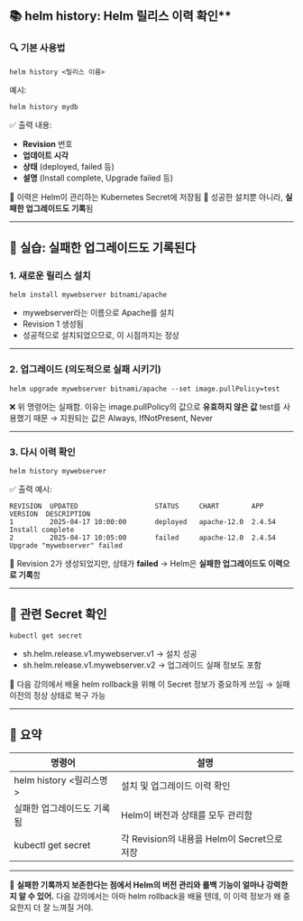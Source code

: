 
## **📚** helm history: Helm 릴리스 이력 확인**

### **🔍 기본 사용법**

```
helm history <릴리스 이름>
```

예시:

```
helm history mydb
```

✅ 출력 내용:
- **Revision** 번호
- **업데이트 시각**
- **상태** (deployed, failed 등)
- **설명** (Install complete, Upgrade failed 등)

📌 이력은 Helm이 관리하는 Kubernetes Secret에 저장됨
📌 성공한 설치뿐 아니라, **실패한 업그레이드도 기록**됨

---

## **🧪 실습: 실패한 업그레이드도 기록된다**

### **1. 새로운 릴리스 설치**

```
helm install mywebserver bitnami/apache
```

- mywebserver라는 이름으로 Apache를 설치
- Revision 1 생성됨
- 성공적으로 설치되었으므로, 이 시점까지는 정상

---

### **2. 업그레이드 (의도적으로 실패 시키기)**

```
helm upgrade mywebserver bitnami/apache --set image.pullPolicy=test
```

❌ 위 명령어는 실패함. 이유는 image.pullPolicy의 값으로 **유효하지 않은 값** test를 사용했기 때문
→ 지원되는 값은 Always, IfNotPresent, Never

---

### **3. 다시 이력 확인**

```
helm history mywebserver
```

✅ 출력 예시:

```
REVISION  UPDATED                   STATUS     CHART        APP VERSION  DESCRIPTION
1         2025-04-17 10:00:00       deployed   apache-12.0  2.4.54       Install complete
2         2025-04-17 10:05:00       failed     apache-12.0  2.4.54       Upgrade "mywebserver" failed
```

🔎 Revision 2가 생성되었지만, 상태가 **failed**
→ Helm은 **실패한 업그레이드도 이력으로 기록**함

---

## **🔐 관련 Secret 확인**

```
kubectl get secret
```

- sh.helm.release.v1.mywebserver.v1 → 설치 성공
- sh.helm.release.v1.mywebserver.v2 → 업그레이드 실패 정보도 포함

📌 다음 강의에서 배울 helm rollback을 위해 이 Secret 정보가 중요하게 쓰임
→ 실패 이전의 정상 상태로 복구 가능

---

## **🧠 요약**

|**명령어**|**설명**|
|---|---|
|helm history <릴리스명>|설치 및 업그레이드 이력 확인|
|실패한 업그레이드도 기록됨|Helm이 버전과 상태를 모두 관리함|
|kubectl get secret|각 Revision의 내용을 Helm이 Secret으로 저장|

---

💬 **실패한 기록까지 보존한다는 점에서 Helm의 버전 관리와 롤백 기능이 얼마나 강력한지 알 수 있어.**
다음 강의에서는 아마 helm rollback을 배울 텐데, 이 이력 정보가 왜 중요한지 더 잘 느껴질 거야.
